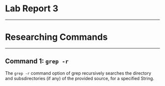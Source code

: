 # Lab Report 3
***
# Researching Commands
***

## Command 1: `grep -r`

The `grep -r` command option of grep recursively searches the directory and subsdirectories (if any) of the provided source, for a specified String.
